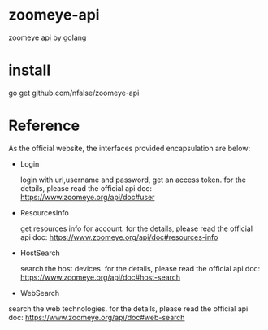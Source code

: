 # zoomeye-api
zoomeye api by golang

# install
go get github.com/nfalse/zoomeye-api
# Reference
As the official website, the interfaces provided encapsulation are below:

+ Login

  login with url,username and password, get an access token. for the details, please read the official api doc:
  https://www.zoomeye.org/api/doc#user

+ ResourcesInfo

  get resources info for account. for the details, please read the official api doc:
  https://www.zoomeye.org/api/doc#resources-info

+ HostSearch

  search the host devices. for the details, please read the official api doc:
  https://www.zoomeye.org/api/doc#host-search

+ WebSearch

search the web technologies. for the details, please read the official api doc:
https://www.zoomeye.org/api/doc#web-search
